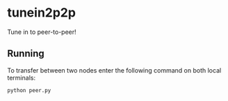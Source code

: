 # tunein2p2p
Tune in to peer-to-peer!

## Running
To transfer between two nodes enter the following command on both local terminals:

```python peer.py```
